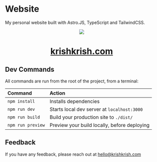 # Website

My personal website built with Astro.JS, TypeScript and TailwindCSS.

<p align="center">
  <a href="https://krishkrish.com">
    <img src="https://i.imgur.com/9yvR5VA.png"/>
    <h1 align="center">krishkrish.com</h1>
  </a>
</p>

## Dev Commands

All commands are run from the root of the project, from a terminal:

| Command           | Action                                       |
| :---------------- | :------------------------------------------- |
| `npm install`     | Installs dependencies                        |
| `npm run dev`     | Starts local dev server at `localhost:3000`  |
| `npm run build`   | Build your production site to `./dist/`      |
| `npm run preview` | Preview your build locally, before deploying |

## Feedback

If you have any feedback, please reach out at [hello@krishkrish.com](mailto:hello@krishkrish.com)
